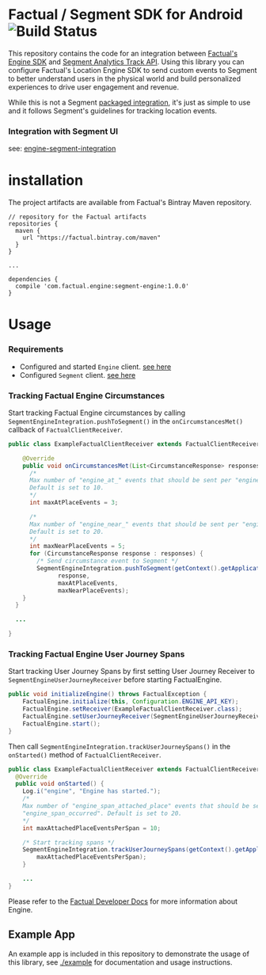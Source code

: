 # Factual / Segment SDK for Android ![Build Status](https://app.bitrise.io/app/a6e1b23f407d8395/status.svg?token=RX7bPL4Gy2jjPw6J_ChZsw)

This repository contains the code for an integration between [Factual's Engine SDK](https://www.factual.com/products/engine/) and [Segment Analytics Track API](https://segment.com/docs/sources/mobile/android/#track). Using this library you can configure Factual's Location Engine SDK to send custom events to Segment to better understand users in the physical world and build personalized experiences to drive user engagement and revenue.

While this is not a Segment [packaged integration](https://segment.com/docs/guides/partners/packaged-integration.md), it's just as simple to use
and it follows Segment's guidelines for tracking location events.

### Integration with Segment UI

see: [engine-segment-integration](https://github.com/Factual/engine-segment-integration)

# installation

The project artifacts are available from Factual's Bintray Maven repository.

```
// repository for the Factual artifacts
repositories {
  maven {
    url "https://factual.bintray.com/maven"
  }
}

...

dependencies {
  compile 'com.factual.engine:segment-engine:1.0.0'
}
```

# Usage

### Requirements

* Configured and started `Engine` client. [see here](http://developer.factual.com/engine/android/)
* Configured `Segment` client. [see here](https://segment.com/docs/sources/mobile/android/)

### Tracking Factual Engine Circumstances

Start tracking Factual Engine circumstances by calling ` SegmentEngineIntegration.pushToSegment()` in the `onCircumstancesMet()` callback of `FactualClientReceiver`.

```java
public class ExampleFactualClientReceiver extends FactualClientReceiver {

    @Override
    public void onCircumstancesMet(List<CircumstanceResponse> responses) {
      /*
      Max number of "engine_at_" events that should be sent per "engine_" + CIRCUMSTANCE_NAME.
      Default is set to 10.
      */
      int maxAtPlaceEvents = 3;

      /*
      Max number of "engine_near_" events that should be sent per "engine_" + CIRCUMSTANCE_NAME.
      Default is set to 20.
      */
      int maxNearPlaceEvents = 5;
      for (CircumstanceResponse response : responses) {
        /* Send circumstance event to Segment */
        SegmentEngineIntegration.pushToSegment(getContext().getApplicationContext(),
              response,
              maxAtPlaceEvents,
              maxNearPlaceEvents);
    }
  }

  ...

}
```

### Tracking Factual Engine User Journey Spans

Start tracking User Journey Spans by first setting User Journey Receiver to `SegmentEngineUserJourneyReceiver` before starting FactualEngine.
```java
public void initializeEngine() throws FactualException {
    FactualEngine.initialize(this, Configuration.ENGINE_API_KEY);
    FactualEngine.setReceiver(ExampleFactualClientReceiver.class);
    FactualEngine.setUserJourneyReceiver(SegmentEngineUserJourneyReceiver.class);
    FactualEngine.start();
}
```

Then call `SegmentEngineIntegration.trackUserJourneySpans()` in the `onStarted()` method of `FactualClientReceiver`.

```java
public class ExampleFactualClientReceiver extends FactualClientReceiver {
  @Override
  public void onStarted() {
    Log.i("engine", "Engine has started.");
    /*
    Max number of "engine_span_attached_place" events that should be sent per
    "engine_span_occurred". Default is set to 20.
    */
    int maxAttachedPlaceEventsPerSpan = 10;

    /* Start tracking spans */
    SegmentEngineIntegration.trackUserJourneySpans(getContext().getApplicationContext(),
        maxAttachedPlaceEventsPerSpan);
    }

    ...
}
```

Please refer to the [Factual Developer Docs](http://developer.factual.com) for more information about Engine.

## Example App

An example app is included in this repository to demonstrate the usage of this library, see [./example](./example) for documentation and usage instructions.
